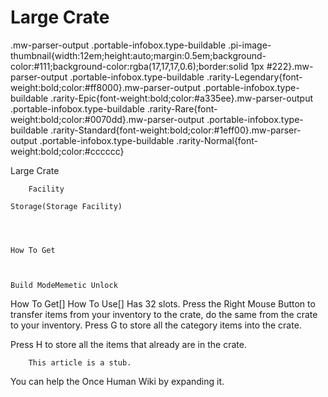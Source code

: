 # Large Crate

.mw-parser-output .portable-infobox.type-buildable .pi-image-thumbnail{width:12em;height:auto;margin:0.5em;background-color:#111;background-color:rgba(17,17,17,0.6);border:solid 1px #222}.mw-parser-output .portable-infobox.type-buildable .rarity-Legendary{font-weight:bold;color:#ff8000}.mw-parser-output .portable-infobox.type-buildable .rarity-Epic{font-weight:bold;color:#a335ee}.mw-parser-output .portable-infobox.type-buildable .rarity-Rare{font-weight:bold;color:#0070dd}.mw-parser-output .portable-infobox.type-buildable .rarity-Standard{font-weight:bold;color:#1eff00}.mw-parser-output .portable-infobox.type-buildable .rarity-Normal{font-weight:bold;color:#cccccc}

Large Crate

	

	
		Facility
	
	Storage(Storage Facility)




	How To Get


	
	Build ModeMemetic Unlock






How To Get[]
How To Use[]
Has 32 slots.
Press the Right Mouse Button to transfer items from your inventory to the crate, do the same from the crate to your inventory.
Press G to store all the category items into the crate.

Press H to store all the items that already are in the crate.
    
        This article is a stub.
        
You can help the Once Human Wiki by expanding it.
